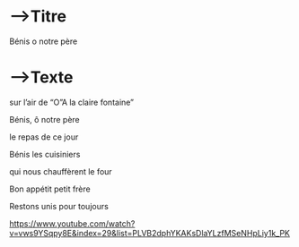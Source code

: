 

# -->Titre

Bénis o notre père



# -->Texte

sur l’air de “O”A la claire fontaine”



Bénis, ô notre père 

le repas de ce jour

Bénis les cuisiniers 

qui nous chauffèrent le four

Bon appétit petit frère

Restons unis pour toujours





https://www.youtube.com/watch?v=vws9YSqpy8E&index=29&list=PLVB2dphYKAKsDlaYLzfMSeNHpLiy1k_PK

